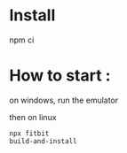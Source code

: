 # Install
npm ci

# How to start :
on windows, run the emulator

then on linux

```
npx fitbit
build-and-install
```

